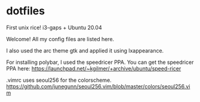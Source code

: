 # dotfiles
First unix rice! i3-gaps + Ubuntu 20.04

Welcome!
All my config files are listed here.

I also used the arc theme gtk and applied it using lxappearance.

For installing polybar, I used the speedricer PPA.
You can get the speedricer PPA here: https://launchpad.net/~kgilmer/+archive/ubuntu/speed-ricer

.vimrc uses seoul256 for the colorscheme. https://github.com/junegunn/seoul256.vim/blob/master/colors/seoul256.vim
